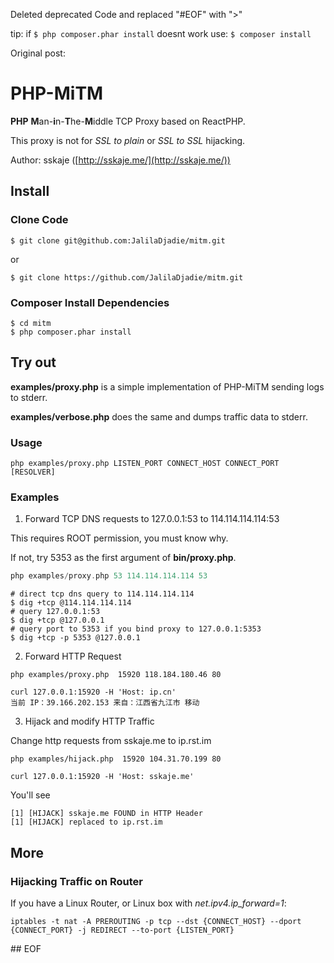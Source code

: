 Deleted deprecated Code and replaced "#EOF" with ">"

tip: if
```$ php composer.phar install```
doesnt work use:
```$ composer install```

Original post:

# PHP-MiTM
**PHP** **M**an-**i**n-**T**he-**M**iddle TCP Proxy based on ReactPHP.

This proxy is not for *SSL to plain* or *SSL to SSL* hijacking. 

Author: sskaje ([http://sskaje.me/](http://sskaje.me/))


## Install

### Clone Code
```
$ git clone git@github.com:JalilaDjadie/mitm.git
```
or 
```
$ git clone https://github.com/JalilaDjadie/mitm.git
```

### Composer Install Dependencies
```
$ cd mitm
$ php composer.phar install
```


## Try out

**examples/proxy.php** is a simple implementation of PHP-MiTM sending logs to stderr.

**examples/verbose.php** does the same and dumps traffic data to stderr. 

### Usage
```
php examples/proxy.php LISTEN_PORT CONNECT_HOST CONNECT_PORT [RESOLVER]
```

### Examples
1. Forward TCP DNS requests to 127.0.0.1:53 to 114.114.114.114:53

This requires ROOT permission, you must know why.

If not, try 5353 as the first argument of **bin/proxy.php**.


```php
php examples/proxy.php 53 114.114.114.114 53 

```

```
# direct tcp dns query to 114.114.114.114
$ dig +tcp @114.114.114.114
# query 127.0.0.1:53
$ dig +tcp @127.0.0.1
# query port to 5353 if you bind proxy to 127.0.0.1:5353 
$ dig +tcp -p 5353 @127.0.0.1

```

2. Forward HTTP Request 
```
php examples/proxy.php  15920 118.184.180.46 80
```

```
curl 127.0.0.1:15920 -H 'Host: ip.cn'
当前 IP：39.166.202.153 来自：江西省九江市 移动

```

3. Hijack and modify HTTP Traffic

Change http requests from sskaje.me to ip.rst.im 

```
php examples/hijack.php  15920 104.31.70.199 80  
```

```
curl 127.0.0.1:15920 -H 'Host: sskaje.me'
```

You'll see
```
[1] [HIJACK] sskaje.me FOUND in HTTP Header
[1] [HIJACK] replaced to ip.rst.im
```



## More

### Hijacking Traffic on Router

If you have a Linux Router, or Linux box with *net.ipv4.ip_forward=1*:

```
iptables -t nat -A PREROUTING -p tcp --dst {CONNECT_HOST} --dport {CONNECT_PORT} -j REDIRECT --to-port {LISTEN_PORT}
```

#\# EOF
